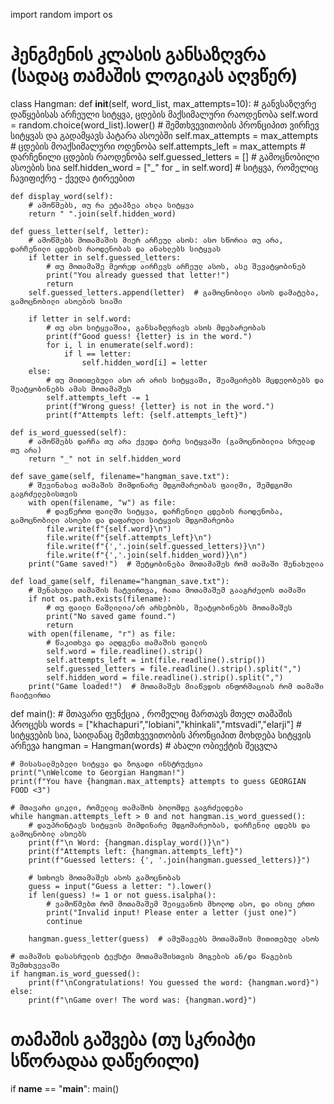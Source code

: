 import random
import os

# ჰენგმენის კლასის განსაზღვრა (სადაც თამაშის ლოგიკას აღვწერ)
class Hangman:
    def __init__(self, word_list, max_attempts=10):
        # განვსაზღვრე დაწყებისას არჩეული სიტყვა, ცდების მაქსიმალური რაოდენობა
        self.word = random.choice(word_list).lower()  # შემთხვევითობის პრონციპით ვირჩევ სიტყვას და გადამყავს პატარა ასოებში
        self.max_attempts = max_attempts  # ცდების მოაქსიმალური ოდენობა
        self.attempts_left = max_attempts  # დარჩენილი ცდების რაოდენობა
        self.guessed_letters = []  # გამოცნობილი ასოების სია
        self.hidden_word = ["_" for _ in self.word]  # სიტყვა, რომელიც ჩავიფიქრე - ქვედა ტირეებით

    def display_word(self):
        # ამოწმებს, თუ რა ეტაპზეა ახლა სიტყვა
        return " ".join(self.hidden_word)

    def guess_letter(self, letter):
        # ამოწმებს მოთამაშის მიერ არჩეულ ასოს: ასო სწორია თუ არა, დარჩენილი ცდების რაოდენობას და ანახლებს სიტყვას
        if letter in self.guessed_letters:
            # თუ მოთამაშე მეორედ აირჩევს არჩეულ ასოს, ასე შევატყობინებ
            print("You already guessed that letter!")
            return
        self.guessed_letters.append(letter)  # გამოცნობილი ასოს დამატება, გამოცნობილი ასოების სიაში

        if letter in self.word:
            # თუ ასო სიტყვაშია, განსაზღვრავს ასოს მდებარეობას
            print(f"Good guess! {letter} is in the word.")
            for i, l in enumerate(self.word):
                if l == letter:
                    self.hidden_word[i] = letter
        else:
            # თუ მითითებული ასო არ არის სიტყვაში, შეამცირებს მცდელობებს და შეატყობინებს ამას მოთამაშეს
            self.attempts_left -= 1
            print(f"Wrong guess! {letter} is not in the word.")
            print(f"Attempts left: {self.attempts_left}")

    def is_word_guessed(self):
        # ამოწმებს დარჩა თუ არა ქვედა ტირე სიტყვაში (გამოცნობილია სრულად თუ არა)
        return "_" not in self.hidden_word

    def save_game(self, filename="hangman_save.txt"):
        # შევინახავ თამაშის მიმდინარე მდგომარეობას ფაილში, შემდგომი გაგრძელებისთვის
        with open(filename, "w") as file:
            # დავწეროთ ფაილში სიტყვა, დარჩენილი ცდების რაოდენობა, გამოცნობილი ასოები და დაფარული სიტყვის მდგომარეობა
            file.write(f"{self.word}\n")
            file.write(f"{self.attempts_left}\n")
            file.write(f"{','.join(self.guessed_letters)}\n")
            file.write(f"{','.join(self.hidden_word)}\n")
        print("Game saved!")  # შეტყობინება მოთამაშეს რომ თამაში შენახულია

    def load_game(self, filename="hangman_save.txt"):
        # შენახული თამაშის ჩატვირთვა, რათა მოთამაშემ გააგრძელოს თამაში
        if not os.path.exists(filename):
            # თუ ფაილი წაშლილია/არ არსებობს, შეატყობინებს მოთამაშეს
            print("No saved game found.")
            return
        with open(filename, "r") as file:
            # წაკითხვა და აღდგენა თამაშის ფაილის
            self.word = file.readline().strip()
            self.attempts_left = int(file.readline().strip())
            self.guessed_letters = file.readline().strip().split(",")
            self.hidden_word = file.readline().strip().split(",")
        print("Game loaded!")  # მოთამაშეს მიაწვდის ინფორმაციას რომ თამაში ჩაიტვირთა

def main():
    # მთავარი ფუნქცია , რომელიც მართავს მთელ თამაშის პროცესს
    words = ["khachapuri","lobiani","khinkali","mtsvadi","elarji"] # სიტყვების სია, საიდანაც შემთხვევითობის პრონციპით მოხდება სიტყვის არჩევა
    hangman = Hangman(words)  # ახალი ობიექტის შეცვლა

    # მისასალმებელი სიტყვა და ზოგადი ინსტრუქცია
    print("\nWelcome to Georgian Hangman!")
    print(f"You have {hangman.max_attempts} attempts to guess GEORGIAN FOOD <3")

    # მთავარი ციკლი, რომელიც თამაშოს ბოლომდე გაგრძელდება
    while hangman.attempts_left > 0 and not hangman.is_word_guessed():
        # დაუპრინტავს სიტყვის მიმდინარე მდგომარეობას, დარჩენილ ცდებს და გამოცნობილ ასოებს
        print(f"\n Word: {hangman.display_word()}\n")
        print(f"Attempts left: {hangman.attempts_left}")
        print(f"Guessed letters: {', '.join(hangman.guessed_letters)}")

        # სთხოვს მოთამაშეს ასოს გამოცნობას
        guess = input("Guess a letter: ").lower()
        if len(guess) != 1 or not guess.isalpha():
            # ვამოწმებთ რომ მოთამაშემ შეიყვანოს მხოლოდ ასო, და ისიც ერთი
            print("Invalid input! Please enter a letter (just one)")
            continue

        hangman.guess_letter(guess)  # ამუშავებს მოთამაშის მითითებულ ასოს

    # თამაშის დასასრულის ტექსტი მოთამაშისთვის მოგების ან/და წაგების შემთხვევაში
    if hangman.is_word_guessed():
        print(f"\nCongratulations! You guessed the word: {hangman.word}")
    else:
        print(f"\nGame over! The word was: {hangman.word}")


# თამაშის გაშვება (თუ სკრიპტი სწორადაა დაწერილი)
if __name__ == "__main__":
    main()
